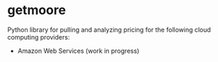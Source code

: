 # getmoore #  
Python library for pulling and analyzing pricing for the following cloud computing providers:  
* Amazon Web Services (work in progress)
